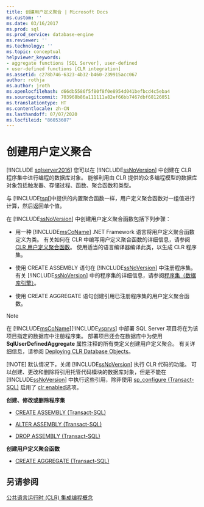 ```yaml
---
title: 创建用户定义聚合 | Microsoft Docs
ms.custom: ''
ms.date: 03/16/2017
ms.prod: sql
ms.prod_service: database-engine
ms.reviewer: ''
ms.technology: ''
ms.topic: conceptual
helpviewer_keywords:
- aggregate functions [SQL Server], user-defined
- user-defined functions [CLR integration]
ms.assetid: c278b746-6323-4b32-b460-239915acc067
author: rothja
ms.author: jroth
ms.openlocfilehash: d66db5586f5f80f8f0e8954d041befbcd4c5eba4
ms.sourcegitcommit: 703968b86a111111a82ef66bb7467dbf68126051
ms.translationtype: HT
ms.contentlocale: zh-CN
ms.lasthandoff: 07/07/2020
ms.locfileid: "86053607"
---
```

# <a name="create-user-defined-aggregates"></a>创建用户定义聚合
[!INCLUDE [sqlserver2016](../../includes/applies-to-version/sqlserver2016.md)]
  您可以在 [!INCLUDE[ssNoVersion](../../includes/ssnoversion-md.md)] 中创建在 CLR 程序集中进行编程的数据库对象。 能够利用由 CLR 提供的众多编程模型的数据库对象包括触发器、存储过程、函数、聚合函数和类型。  
  
 与 [!INCLUDE[tsql](../../includes/tsql-md.md)]中提供的内置聚合函数一样，用户定义聚合函数对一组值进行计算，然后返回单个值。  
  
 在 [!INCLUDE[ssNoVersion](../../includes/ssnoversion-md.md)] 中创建用户定义聚合函数包括下列步骤：  
  
-   用一种 [!INCLUDE[msCoName](../../includes/msconame-md.md)] .NET Framework 语言将用户定义聚合函数定义为类。 有关如何在 CLR 中编写用户定义聚合函数的详细信息，请参阅 [CLR 用户定义聚合函数](../../relational-databases/clr-integration-database-objects-user-defined-functions/clr-user-defined-aggregates.md)。 使用适当的语言编译器编译此类，以生成 CLR 程序集。  
  
-   使用 CREATE ASSEMBLY 语句在 [!INCLUDE[ssNoVersion](../../includes/ssnoversion-md.md)] 中注册程序集。 有关 [!INCLUDE[ssNoVersion](../../includes/ssnoversion-md.md)] 中的程序集的详细信息，请参阅[程序集（数据库引擎）](../../relational-databases/clr-integration/assemblies-database-engine.md)。  
  
-   使用 CREATE AGGREGATE 语句创建引用已注册程序集的用户定义聚合函数。  
  
> [!NOTE]
>  在 [!INCLUDE[msCoName](../../includes/msconame-md.md)][!INCLUDE[vsprvs](../../includes/vsprvs-md.md)] 中部署 SQL Server 项目将在为该项目指定的数据库中注册程序集。 部署项目还会在数据库中为使用 **SqlUserDefinedAggregate** 属性注释的所有类定义创建用户定义聚合。 有关详细信息，请参阅 [Deploying CLR Database Objects](../../relational-databases/clr-integration/deploying-clr-database-objects.md)。  
> 
> [!NOTE]
>  默认情况下，关闭 [!INCLUDE[ssNoVersion](../../includes/ssnoversion-md.md)] 执行 CLR 代码的功能。 可以创建、更改和删除将引用托管代码模块的数据库对象，但是不能在 [!INCLUDE[ssNoVersion](../../includes/ssnoversion-md.md)] 中执行这些引用，除非使用 [sp_configure (Transact-SQL)](../../database-engine/configure-windows/clr-enabled-server-configuration-option.md) 启用了 [clr enabled](../../relational-databases/system-stored-procedures/sp-configure-transact-sql.md)选项。  
  
 **创建、修改或删除程序集**  
  
-   [CREATE ASSEMBLY (Transact-SQL)](../../t-sql/statements/create-assembly-transact-sql.md)  
  
-   [ALTER ASSEMBLY (Transact-SQL)](../../t-sql/statements/alter-assembly-transact-sql.md)  
  
-   [DROP ASSEMBLY (Transact-SQL)](../../t-sql/statements/drop-assembly-transact-sql.md)  
  
 **创建用户定义聚合函数**  
  
-   [CREATE AGGREGATE (Transact-SQL)](../../t-sql/statements/create-aggregate-transact-sql.md)  
  
## <a name="see-also"></a>另请参阅  
 [公共语言运行时 (CLR) 集成编程概念](../../relational-databases/clr-integration/common-language-runtime-clr-integration-programming-concepts.md)  
  
  
